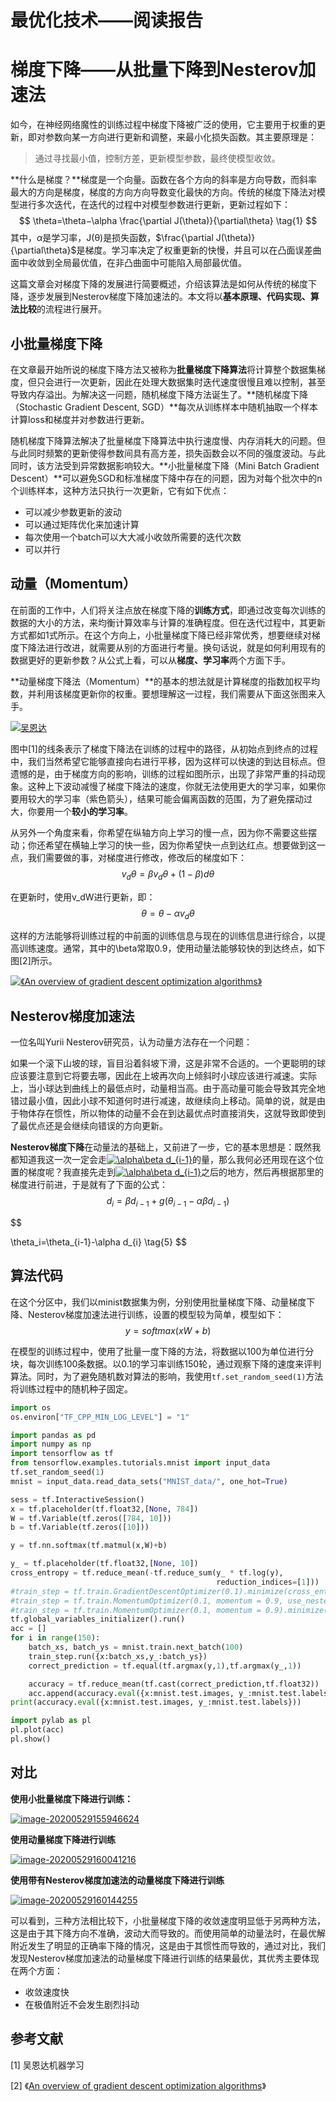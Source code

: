# 最优化技术——阅读报告

# 梯度下降——从批量下降到Nesterov加速法

如今，在神经网络魔性的训练过程中梯度下降被广泛的使用，它主要用于权重的更新，即对参数向某一方向进行更新和调整，来最小化损失函数。其主要原理是：

> 通过寻找最小值，控制方差，更新模型参数，最终使模型收敛。

**什么是梯度？**梯度是一个向量。函数在各个方向的斜率是方向导数，而斜率最大的方向是梯度，梯度的方向方向导数变化最快的方向。传统的梯度下降法对模型进行多次迭代，在迭代的过程中对模型参数进行更新，更新过程如下：
$$
\theta=\theta−\alpha \frac{\partial J(\theta)}{\partial\theta} \tag{1}
$$
其中，$\alpha$是学习率，J(θ)是损失函数，$\frac{\partial J(\theta)}{\partial\theta}$是梯度。学习率决定了权重更新的快慢，并且可以在凸面误差曲面中收敛到全局最优值，在非凸曲面中可能陷入局部最优值。

这篇文章会对梯度下降的发展进行简要概述，介绍该算法是如何从传统的梯度下降，逐步发展到Nesterov梯度下降加速法的。本文将以**基本原理、代码实现、算法比较**的流程进行展开。

## 小批量梯度下降

在文章最开始所说的梯度下降方法又被称为**批量梯度下降算法**将计算整个数据集梯度，但只会进行一次更新，因此在处理大数据集时迭代速度很慢且难以控制，甚至导致内存溢出。为解决这一问题，随机梯度下降方法诞生了。**随机梯度下降（Stochastic Gradient Descent, SGD）**每次从训练样本中随机抽取一个样本计算loss和梯度并对参数进行更新。

随机梯度下降算法解决了批量梯度下降算法中执行速度慢、内存消耗大的问题。但与此同时频繁的更新使得参数间具有高方差，损失函数会以不同的强度波动。与此同时，该方法受到异常数据影响较大。**小批量梯度下降（Mini Batch Gradient Descent）**可以避免SGD和标准梯度下降中存在的问题，因为对每个批次中的n个训练样本，这种方法只执行一次更新，它有如下优点：

- 可以减少参数更新的波动
- 可以通过矩阵优化来加速计算
- 每次使用一个batch可以大大减小收敛所需要的迭代次数
- 可以并行

## 动量（Momentum）

在前面的工作中，人们将关注点放在梯度下降的**训练方式**，即通过改变每次训练的数据的大小的方法，来均衡计算效率与计算的准确程度。但在迭代过程中，其更新方式都如1式所示。在这个方向上，小批量梯度下降已经非常优秀，想要继续对梯度下降法进行改进，就需要从别的方面进行考量。换句话说，就是如何利用现有的数据更好的更新参数？从公式上看，可以从**梯度、学习率**两个方面下手。

**动量梯度下降法（Momentum）**的基本的想法就是计算梯度的指数加权平均数，并利用该梯度更新你的权重。要想理解这一过程，我们需要从下面这张图来入手。

[![吴恩达](https://upload-images.jianshu.io/upload_images/13692432-468005aaf8245cb7?imageMogr2/auto-orient/strip|imageView2/2/format/webp)](https://upload-images.jianshu.io/upload_images/13692432-468005aaf8245cb7?imageMogr2/auto-orient/strip|imageView2/2/format/webp)

图中[1]的线条表示了梯度下降法在训练的过程中的路径，从初始点到终点的过程中，我们当然希望它能够直接向右进行平移，因为这样可以快速的到达目标点。但遗憾的是，由于梯度方向的影响，训练的过程如图所示，出现了非常严重的抖动现象。这种上下波动减慢了梯度下降法的速度，你就无法使用更大的学习率，如果你要用较大的学习率（紫色箭头），结果可能会偏离函数的范围，为了避免摆动过大，你要用一个**较小的学习率**。

从另外一个角度来看，你希望在纵轴方向上学习的慢一点，因为你不需要这些摆动；你还希望在横轴上学习的快一些，因为你希望快一点到达红点。想要做到这一点，我们需要做的事，对梯度进行修改，修改后的梯度如下：
$$
v_d\theta=βv_d\theta+(1-β)d\theta \tag{2}
$$





在更新时，使用v_dW进行更新，即：
$$
\theta=\theta−\alpha v_d\theta \tag{3}
$$





这样的方法能够将训练过程的中前面的训练信息与现在的训练信息进行综合，以提高训练速度。通常，其中的\beta常取0.9，使用动量法能够较快的到达终点，如下图[2]所示。



[![《An overview of gradient descent optimization algorithms》](https://img2018.cnblogs.com/blog/1015018/201904/1015018-20190413155412946-637342786.png)](https://img2018.cnblogs.com/blog/1015018/201904/1015018-20190413155412946-637342786.png)

## **Nesterov梯度加速法**

一位名叫Yurii Nesterov研究员，认为动量方法存在一个问题：

如果一个滚下山坡的球，盲目沿着斜坡下滑，这是非常不合适的。一个更聪明的球应该要注意到它将要去哪，因此在上坡再次向上倾斜时小球应该进行减速。实际上，当小球达到曲线上的最低点时，动量相当高。由于高动量可能会导致其完全地错过最小值，因此小球不知道何时进行减速，故继续向上移动。简单的说，就是由于物体存在惯性，所以物体的动量不会在到达最优点时直接消失，这就导致即使到了最优点还是会继续向错误的方向更新。

**Nesterov梯度下降**在动量法的基础上，又前进了一步，它的基本思想是：既然我都知道我这一次一定会走[![\alpha\beta d_{i-1}](https://www.zhihu.com/equation?tex=\alpha\beta+d_{i-1})](https://www.zhihu.com/equation?tex=\alpha\beta+d_{i-1})的量，那么我何必还用现在这个位置的梯度呢？我直接先走到[![\alpha\beta d_{i-1}](https://www.zhihu.com/equation?tex=%5Calpha%5Cbeta+d_%7Bi-1%7D)](https://www.zhihu.com/equation?tex=\alpha\beta+d_{i-1})之后的地方，然后再根据那里的梯度进行前进，于是就有了下面的公式：
$$
d_i =\beta d_{i-1}+g(\theta_{i-1}-\alpha \beta d_{i-1}) \tag{4}
$$

$$


\theta_i=\theta_{i-1}-\alpha d_{i} \tag{5}
$$





## 算法代码

在这个分区中，我们以minist数据集为例，分别使用批量梯度下降、动量梯度下降、Nesterov梯度加速法进行训练，设置的模型较为简单，模型如下：
$$
y = softmax(xW+b)
$$

在模型的训练过程中，使用了批量一度下降的方法，将数据以100为单位进行分块，每次训练100条数据。以0.1的学习率训练150轮，通过观察下降的速度来评判算法。同时，为了避免随机数对算法的影响，我使用`tf.set_random_seed(1)`方法将训练过程中的随机种子固定。



```python
import os
os.environ["TF_CPP_MIN_LOG_LEVEL"] = "1"

import pandas as pd
import numpy as np
import tensorflow as tf
from tensorflow.examples.tutorials.mnist import input_data
tf.set_random_seed(1)
mnist = input_data.read_data_sets("MNIST_data/", one_hot=True)

sess = tf.InteractiveSession()
x = tf.placeholder(tf.float32,[None, 784])
W = tf.Variable(tf.zeros([784, 10]))
b = tf.Variable(tf.zeros([10]))

y = tf.nn.softmax(tf.matmul(x,W)+b)

y_ = tf.placeholder(tf.float32,[None, 10])
cross_entropy = tf.reduce_mean(-tf.reduce_sum(y_ * tf.log(y),
                                              reduction_indices=[1]))
#train_step = tf.train.GradientDescentOptimizer(0.1).minimize(cross_entropy)
#train_step = tf.train.MomentumOptimizer(0.1, momentum = 0.9, use_nesterov=True).minimize(cross_entropy)
#train_step = tf.train.MomentumOptimizer(0.1, momentum = 0.9).minimize(cross_entropy)
tf.global_variables_initializer().run()
acc = []
for i in range(150):
    batch_xs, batch_ys = mnist.train.next_batch(100)
    train_step.run({x:batch_xs,y_:batch_ys})
    correct_prediction = tf.equal(tf.argmax(y,1),tf.argmax(y_,1))

    accuracy = tf.reduce_mean(tf.cast(correct_prediction,tf.float32))
    acc.append(accuracy.eval({x:mnist.test.images, y_:mnist.test.labels}))
print(accuracy.eval({x:mnist.test.images, y_:mnist.test.labels}))

import pylab as pl
pl.plot(acc)
pl.show()
```

## 对比

**使用小批量梯度下降进行训练：**

[![image-20200529155946624](http://www.wangsaiyu.cn/home/wangsy/.config/Typora/typora-user-images/image-20200529155946624.png)](http://www.wangsaiyu.cn/home/wangsy/.config/Typora/typora-user-images/image-20200529155946624.png)

**使用动量梯度下降进行训练**

[![image-20200529160041216](http://www.wangsaiyu.cn/home/wangsy/.config/Typora/typora-user-images/image-20200529160041216.png)](http://www.wangsaiyu.cn/home/wangsy/.config/Typora/typora-user-images/image-20200529160041216.png)

**使用带有Nesterov梯度加速法的动量梯度下降进行训练**

[![image-20200529160144255](http://www.wangsaiyu.cn/home/wangsy/.config/Typora/typora-user-images/image-20200529160144255.png)](http://www.wangsaiyu.cn/home/wangsy/.config/Typora/typora-user-images/image-20200529160144255.png)

可以看到，三种方法相比较下，小批量梯度下降的收敛速度明显低于另两种方法，这是由于其下降方向不准确，波动大而导致的。而使用简单的动量法时，在最优解附近发生了明显的正确率下降的情况，这是由于其惯性而导致的，通过对比，我们发现Nesterov梯度加速法的动量梯度下降进行训练的结果最优，其优秀主要体现在两个方面：

- 收敛速度快
- 在极值附近不会发生剧烈抖动

## 参考文献

[1] 吴恩达机器学习

[2] 《[An overview of gradient descent optimization algorithms](http://link.zhihu.com/?target=http%3A//sebastianruder.com/optimizing-gradient-descent/index.html)》